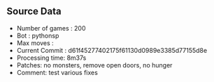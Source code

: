 ## Source Data
* Number of games : 200
* Bot : pythonsp
* Max moves : 
* Current Commit : d61f45277402175f61130d0989e3385d77155d8e
* Processing time: 8m37s
* Patches: no monsters, remove open doors, no hunger
* Comment: test various fixes
